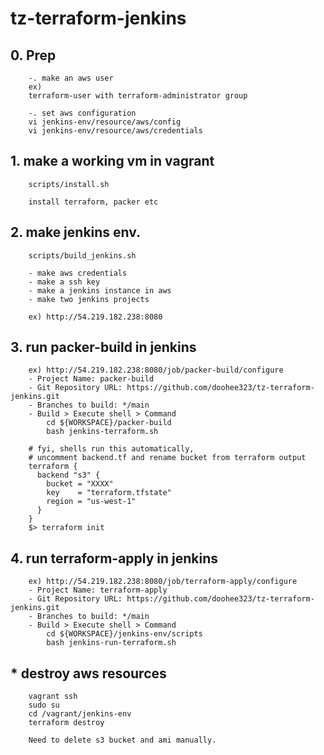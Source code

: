 # tz-terraform-jenkins

## 0. Prep
```
	-. make an aws user
	ex) 
	terraform-user with terraform-administrator group

	-. set aws configuration
	vi jenkins-env/resource/aws/config
	vi jenkins-env/resource/aws/credentials

```

## 1. make a working vm in vagrant
```
	scripts/install.sh
	
	install terraform, packer etc

```

## 2. make jenkins env.
```
	scripts/build_jenkins.sh

	- make aws credentials
	- make a ssh key
	- make a jenkins instance in aws
	- make two jenkins projects

	ex) http://54.219.182.238:8080

```

## 3. run packer-build in jenkins
```
	ex) http://54.219.182.238:8080/job/packer-build/configure
	- Project Name: packer-build
	- Git Repository URL: https://github.com/doohee323/tz-terraform-jenkins.git
	- Branches to build: */main
	- Build > Execute shell > Command
		cd ${WORKSPACE}/packer-build
		bash jenkins-terraform.sh

    # fyi, shells run this automatically,
	# uncomment backend.tf and rename bucket from terraform output
	terraform {
	  backend "s3" {
	    bucket = "XXXX"
	    key    = "terraform.tfstate"
	    region = "us-west-1"
	  }
	}
	$> terraform init
```

## 4. run terraform-apply in jenkins
```
	ex) http://54.219.182.238:8080/job/terraform-apply/configure
	- Project Name: terraform-apply
	- Git Repository URL: https://github.com/doohee323/tz-terraform-jenkins.git
	- Branches to build: */main
	- Build > Execute shell > Command
		cd ${WORKSPACE}/jenkins-env/scripts
		bash jenkins-run-terraform.sh
```

## * destroy aws resources
```
	vagrant ssh
	sudo su
	cd /vagrant/jenkins-env
	terraform destroy
	
	Need to delete s3 bucket and ami manually.

```
